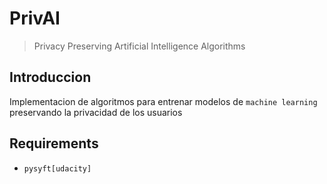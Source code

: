# PrivAI
> Privacy Preserving Artificial Intelligence Algorithms


## Introduccion
Implementacion de algoritmos para entrenar modelos de ```machine learning``` preservando la privacidad de los usuarios

## Requirements
- ```pysyft[udacity]```
